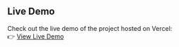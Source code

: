 ## Live Demo

Check out the live demo of the project hosted on Vercel:  
👉 [View Live Demo](https://randomnum-react-lake.vercel.app/)
